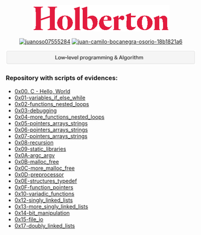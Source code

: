 <p align="center">
    <a href=#><img src="https://raw.githubusercontent.com/jbocane6/logos/main/holberton-logo.png" alt="holberton" /></a></p>
  
  <p align="center">
    <a href="https://twitter.com/juanoso07555284" target="blank"><img align="center" src="https://raw.githubusercontent.com/rahuldkjain/github-profile-readme-generator/master/src/images/icons/Social/twitter.svg" alt="juanoso07555284" height="30" width="40" /></a>
  <a href="https://linkedin.com/in/juan-camilo-bocanegra-osorio-18b1821a6" target="blank"><img align="center" src="https://raw.githubusercontent.com/rahuldkjain/github-profile-readme-generator/master/src/images/icons/Social/linked-in-alt.svg" alt="juan-camilo-bocanegra-osorio-18b1821a6" height="30" width="40" /></a>
  </p>
  
  <p align="center">
    <a href=#><img src="https://raw.githubusercontent.com/jbocane6/logos/main/titulo3.png" alt="titulo" /></a></p>
  
  ### Repository with scripts of evidences:

- [0x00. C - Hello, World](https://github.com/jbocane6/holbertonschool-low_level_programming/tree/master/0x00-hello_world)
- [0x01-variables_if_else_while](https://github.com/jbocane6/holbertonschool-low_level_programming/tree/master/0x01-variables_if_else_while)
- [0x02-functions_nested_loops](https://github.com/jbocane6/holbertonschool-low_level_programming/tree/master/0x02-functions_nested_loops)
- [0x03-debugging](https://github.com/jbocane6/holbertonschool-low_level_programming/tree/master/0x03-debugging)
- [0x04-more_functions_nested_loops](https://github.com/jbocane6/holbertonschool-low_level_programming/tree/master/0x04-more_functions_nested_loops)
- [0x05-pointers_arrays_strings](https://github.com/jbocane6/holbertonschool-low_level_programming/tree/master/0x05-pointers_arrays_strings)
- [0x06-pointers_arrays_strings](https://github.com/jbocane6/holbertonschool-low_level_programming/tree/master/0x06-pointers_arrays_strings)
- [0x07-pointers_arrays_strings](https://github.com/jbocane6/holbertonschool-low_level_programming/tree/master/0x07-pointers_arrays_strings)
- [0x08-recursion](https://github.com/jbocane6/holbertonschool-low_level_programming/tree/master/0x08-recursion)
- [0x09-static_libraries](https://github.com/jbocane6/holbertonschool-low_level_programming/tree/master/0x09-static_libraries)
- [0x0A-argc_argv](https://github.com/jbocane6/holbertonschool-low_level_programming/tree/master/0x0A-argc_argv)
- [0x0B-malloc_free](https://github.com/jbocane6/holbertonschool-low_level_programming/tree/master/0x0B-malloc_free)
- [0x0C-more_malloc_free](https://github.com/jbocane6/holbertonschool-low_level_programming/tree/master/0x0C-more_malloc_free)
- [0x0D-preprocessor](https://github.com/jbocane6/holbertonschool-low_level_programming/tree/master/0x0D-preprocessor)
- [0x0E-structures_typedef](https://github.com/jbocane6/holbertonschool-low_level_programming/tree/master/0x0E-structures_typedef)
- [0x0F-function_pointers](https://github.com/jbocane6/holbertonschool-low_level_programming/tree/master/0x0F-function_pointers)
- [0x10-variadic_functions](https://github.com/jbocane6/holbertonschool-low_level_programming/tree/master/0x10-variadic_functions)
- [0x12-singly_linked_lists](https://github.com/jbocane6/holbertonschool-low_level_programming/tree/master/0x12-singly_linked_lists)
- [0x13-more_singly_linked_lists](https://github.com/jbocane6/holbertonschool-low_level_programming/tree/master/0x13-more_singly_linked_lists)
- [0x14-bit_manipulation](https://github.com/jbocane6/holbertonschool-low_level_programming/tree/master/0x14-bit_manipulation)
- [0x15-file_io](https://github.com/jbocane6/holbertonschool-low_level_programming/tree/master/0x15-file_io)
- [0x17-doubly_linked_lists](https://github.com/jbocane6/holbertonschool-low_level_programming/tree/master/0x17-doubly_linked_lists)